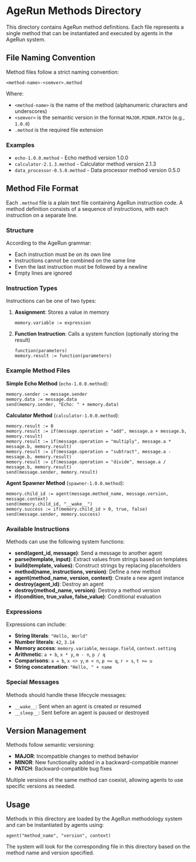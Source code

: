 # AgeRun Methods Directory

This directory contains AgeRun method definitions. Each file represents a single method that can be instantiated and executed by agents in the AgeRun system.

## File Naming Convention

Method files follow a strict naming convention:

```
<method-name>-<semver>.method
```

Where:
- `<method-name>` is the name of the method (alphanumeric characters and underscores)
- `<semver>` is the semantic version in the format `MAJOR.MINOR.PATCH` (e.g., `1.0.0`)
- `.method` is the required file extension

### Examples

- `echo-1.0.0.method` - Echo method version 1.0.0
- `calculator-2.1.3.method` - Calculator method version 2.1.3
- `data_processor-0.5.0.method` - Data processor method version 0.5.0

## Method File Format

Each `.method` file is a plain text file containing AgeRun instruction code. A method definition consists of a sequence of instructions, with each instruction on a separate line.

### Structure

According to the AgeRun grammar:
- Each instruction must be on its own line
- Instructions cannot be combined on the same line
- Even the last instruction must be followed by a newline
- Empty lines are ignored

### Instruction Types

Instructions can be one of two types:

1. **Assignment**: Stores a value in memory
   ```
   memory.variable := expression
   ```

2. **Function Instruction**: Calls a system function (optionally storing the result)
   ```
   function(parameters)
   memory.result := function(parameters)
   ```

### Example Method Files

**Simple Echo Method** (`echo-1.0.0.method`):
```
memory.sender := message.sender
memory.data := message.data
send(memory.sender, "Echo: " + memory.data)
```

**Calculator Method** (`calculator-1.0.0.method`):
```
memory.result := 0
memory.result := if(message.operation = "add", message.a + message.b, memory.result)
memory.result := if(message.operation = "multiply", message.a * message.b, memory.result)
memory.result := if(message.operation = "subtract", message.a - message.b, memory.result)
memory.result := if(message.operation = "divide", message.a / message.b, memory.result)
send(message.sender, memory.result)
```

**Agent Spawner Method** (`spawner-1.0.0.method`):
```
memory.child_id := agent(message.method_name, message.version, message.context)
send(memory.child_id, "__wake__")
memory.success := if(memory.child_id > 0, true, false)
send(message.sender, memory.success)
```

### Available Instructions

Methods can use the following system functions:

- **send(agent_id, message)**: Send a message to another agent
- **parse(template, input)**: Extract values from strings based on templates
- **build(template, values)**: Construct strings by replacing placeholders
- **method(name, instructions, version)**: Define a new method
- **agent(method_name, version, context)**: Create a new agent instance
- **destroy(agent_id)**: Destroy an agent
- **destroy(method_name, version)**: Destroy a method version
- **if(condition, true_value, false_value)**: Conditional evaluation

### Expressions

Expressions can include:
- **String literals**: `"Hello, World"`
- **Number literals**: `42`, `3.14`
- **Memory access**: `memory.variable`, `message.field`, `context.setting`
- **Arithmetic**: `a + b`, `x * y`, `m - n`, `p / q`
- **Comparisons**: `a = b`, `x <> y`, `m < n`, `p <= q`, `r > s`, `t >= u`
- **String concatenation**: `"Hello, " + name`

### Special Messages

Methods should handle these lifecycle messages:
- `__wake__`: Sent when an agent is created or resumed
- `__sleep__`: Sent before an agent is paused or destroyed

## Version Management

Methods follow semantic versioning:
- **MAJOR**: Incompatible changes to method behavior
- **MINOR**: New functionality added in a backward-compatible manner
- **PATCH**: Backward-compatible bug fixes

Multiple versions of the same method can coexist, allowing agents to use specific versions as needed.

## Usage

Methods in this directory are loaded by the AgeRun methodology system and can be instantiated by agents using:

```
agent("method_name", "version", context)
```

The system will look for the corresponding file in this directory based on the method name and version specified.